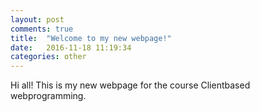 ```yaml
---
layout: post
comments: true
title:  "Welcome to my new webpage!"
date:   2016-11-18 11:19:34
categories: other
---
```

Hi all! This is my new webpage for the course Clientbased webprogramming.
